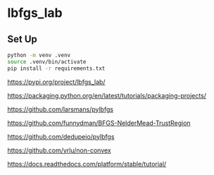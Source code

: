 # lbfgs_lab

## Set Up

```bash
python -m venv .venv
source .venv/bin/activate
pip install -r requirements.txt 
```

https://pypi.org/project/lbfgs_lab/

https://packaging.python.org/en/latest/tutorials/packaging-projects/

https://github.com/larsmans/pylbfgs

https://github.com/funnydman/BFGS-NelderMead-TrustRegion

https://github.com/dedupeio/pylbfgs

https://github.com/yrlu/non-convex

https://docs.readthedocs.com/platform/stable/tutorial/
